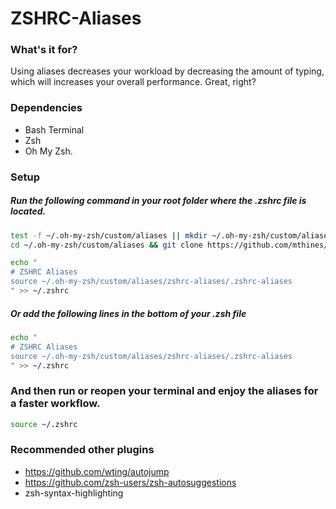 # ZSHRC-Aliases

### What's it for?
Using aliases decreases your workload by decreasing the amount of typing, which will increases your overall performance.
Great, right?

### Dependencies
- Bash Terminal
- Zsh
- Oh My Zsh.

### Setup
##### Run the following command in your root folder where the .zshrc file is located.
```bash
test -f ~/.oh-my-zsh/custom/aliases || mkdir ~/.oh-my-zsh/custom/aliases
cd ~/.oh-my-zsh/custom/aliases && git clone https://github.com/mthines/zshrc-aliases.git

echo "
# ZSHRC Aliases
source ~/.oh-my-zsh/custom/aliases/zshrc-aliases/.zshrc-aliases
" >> ~/.zshrc
```
##### Or add the following lines in the bottom of your .zsh file
```bash
echo "
# ZSHRC Aliases
source ~/.oh-my-zsh/custom/aliases/zshrc-aliases/.zshrc-aliases
" >> ~/.zshrc
```
### And then run or reopen your terminal and enjoy the aliases for a faster workflow.
```bash
source ~/.zshrc
```

### Recommended other plugins

- https://github.com/wting/autojump
- https://github.com/zsh-users/zsh-autosuggestions
- zsh-syntax-highlighting

